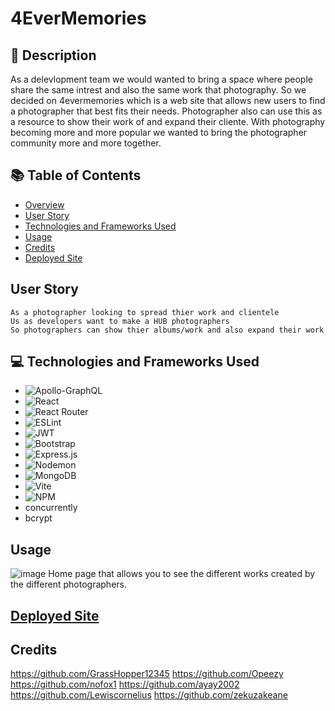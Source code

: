 # 4EverMemories
## 📜 Description 
As a delevlopment team we would wanted to bring a space where people share the same intrest and also the same work that photography. So we decided on 4evermemories which is a web site that allows new users to find a photographer that best fits their needs. Photographer also can use this as a resource to show their work of and expand their cliente. With photography becoming more and more popular we wanted to bring the photographer community more and more together. 
## 📚 Table of Contents 
- [Overview](#overview)
- [User Story](#user-story)
- [Technologies and Frameworks Used](#technologies-frameworks-used)
- [Usage](#usage)
- [Credits](#Credits)
- [Deployed Site](#deployed-site)

## User Story 
```
As a photographer looking to spread thier work and clientele
Us as developers want to make a HUB photographers
So photographers can show thier albums/work and also expand their work
```
## 💻 Technologies and Frameworks Used 
- ![Apollo-GraphQL](https://img.shields.io/badge/-ApolloGraphQL-311C87?style=for-the-badge&logo=apollo-graphql)
- ![React](https://img.shields.io/badge/react-%2320232a.svg?style=for-the-badge&logo=react&logoColor=%2361DAFB)
- ![React Router](https://img.shields.io/badge/React_Router-CA4245?style=for-the-badge&logo=react-router&logoColor=white)
- ![ESLint](https://img.shields.io/badge/ESLint-4B3263?style=for-the-badge&logo=eslint&logoColor=white)
- ![JWT](https://img.shields.io/badge/JWT-black?style=for-the-badge&logo=JSON%20web%20tokens)
- ![Bootstrap](https://img.shields.io/badge/bootstrap-%238511FA.svg?style=for-the-badge&logo=bootstrap&logoColor=white)
- ![Express.js](https://img.shields.io/badge/express.js-%23404d59.svg?style=for-the-badge&logo=express&logoColor=%2361DAFB)
- ![Nodemon](https://img.shields.io/badge/NODEMON-%23323330.svg?style=for-the-badge&logo=nodemon&logoColor=%BBDEAD)
- ![MongoDB](https://img.shields.io/badge/MongoDB-%234ea94b.svg?style=for-the-badge&logo=mongodb&logoColor=white)
- ![Vite](https://img.shields.io/badge/vite-%23646CFF.svg?style=for-the-badge&logo=vite&logoColor=white)
- ![NPM](https://img.shields.io/badge/NPM-%23CB3837.svg?style=for-the-badge&logo=npm&logoColor=white)
- concurrently
- bcrypt


## Usage
![image](https://github.com/ayay2002/4EverMemories/assets/136627240/139031b9-eabf-4488-ad20-13e2951b2307)
Home page that allows you to see the different works created by the different photographers.
## [Deployed Site]()

## Credits 
https://github.com/GrassHopper12345
https://github.com/Opeezy
https://github.com/nofox1
https://github.com/ayay2002
https://github.com/Lewiscornelius
https://github.com/zekuzakeane
